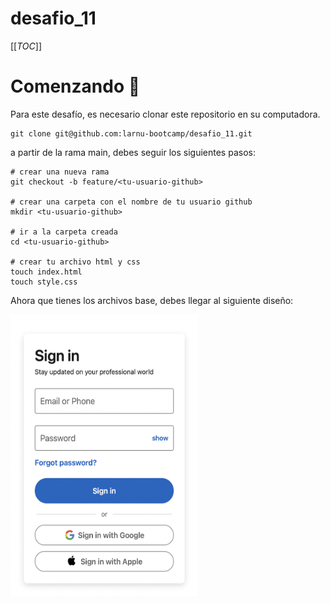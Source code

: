 # desafio_11

[[_TOC_]]

# Comenzando 🚀
Para este desafío, es necesario clonar este repositorio en su computadora.

```
git clone git@github.com:larnu-bootcamp/desafio_11.git
```

a partir de la rama main, debes seguir los siguientes pasos:
```
# crear una nueva rama
git checkout -b feature/<tu-usuario-github>

# crear una carpeta con el nombre de tu usuario github
mkdir <tu-usuario-github>

# ir a la carpeta creada
cd <tu-usuario-github>

# crear tu archivo html y css
touch index.html
touch style.css
```

Ahora que tienes los archivos base, debes llegar al siguiente diseño:

<img src="design.png" width="300" height="450">

